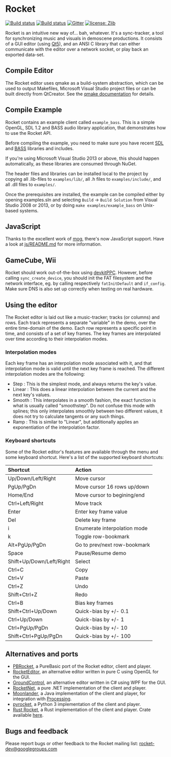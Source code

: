 # Rocket

[![Build status](https://ci.appveyor.com/api/projects/status/dfq8qaedc6mtsefg/branch/master?svg=true)](https://ci.appveyor.com/project/kusma/rocket/branch/master)
[![Build status](https://travis-ci.org/rocket/rocket.svg?branch=master)](https://travis-ci.org/rocket/rocket)
[![Gitter](https://badges.gitter.im/rocket/rocket.svg)](https://gitter.im/rocket/rocket?utm_source=badge&utm_medium=badge&utm_campaign=pr-badge)
[![license: Zlib](https://img.shields.io/github/license/rocket/rocket.svg)](LICENSE.txt)

Rocket is an intuitive new way of... bah, whatever. It's a sync-tracker, a
tool for synchronizing music and visuals in demoscene productions. It
consists of a GUI editor (using [Qt5](https://www.qt.io/)), and an ANSI C
library that can either communicate with the editor over a network socket,
or play back an exported data-set.

## Compile Editor

The Rocket editor uses qmake as a build-system abstraction, which can be
used to output Makefiles, Microsoft Visual Studio project files or can be
built directly from QtCreator. See the [qmake
documentation](http://doc.qt.io/qt-5/qmake-manual.html) for details.

## Compile Example

Rocket contains an example client called `example_bass`. This is a simple
OpenGL, SDL 1.2 and BASS audio library application, that demonstrates how to
use the Rocket API.

Before compiling the example, you need to make sure you have recent
[SDL](http://www.libsdl.org/) and [BASS](http://www.un4seen.com/) libraries
and includes.

If you're using Microsoft Visual Studio 2013 or above, this should happen
automatically, as these libraries are consumed through NuGet.

The header files and libraries can be installed local to the project by
copying all .lib-files to `examples/lib/`, all .h files to
`examples/include/`, and all .dll files to `examples/`.

Once the prerequisites are installed, the example can be compiled either by
opening examples.sln and selecting `Build` -> `Build Solution` from Visual
Studio 2008 or 2013, or by doing `make examples/example_bass` on Unix-based
systems.

## JavaScript

Thanks to the excellent work of [mog](http://github.com/mog), there's now
JavaScript support. Have a look at [js/README.md](js/README.md) for more
information.

## GameCube, Wii

Rocket should work out-of-the-box using
[devkitPPC](https://devkitpro.org/wiki/Getting_Started). However, before
calling `sync_create_device`, you should init the FAT filesystem and the
network interface, eg. by calling respectively `fatInitDefault` and `if_config`.
Make sure DNS is also set up correctly when testing on real hardware.

## Using the editor

The Rocket editor is laid out like a music-tracker; tracks (or columns) and
rows. Each track represents a separate "variable" in the demo, over the entire
time-domain of the demo. Each row represents a specific point in time, and
consists of a set of key frames. The key frames are interpolated over time
according to their interpolation modes.

### Interpolation modes

Each key frame has an interpolation mode associated with it, and that
interpolation mode is valid until the next key frame is reached. The different
interpolation modes are the following:

* Step   : This is the simplest mode, and always returns the key's value.
* Linear : This does a linear interpolation between the current and the next
           key's values.
* Smooth : This interpolates in a smooth fashion, the exact function is what
           is usually called "smoothstep". Do not confuse this mode with
           splines; this only interpolates smoothly between two different
           values, it does not try to calculate tangents or any such things.
* Ramp   : This is similar to "Linear", but additionally applies an
           exponentiation of the interpolation factor.

### Keyboard shortcuts

Some of the Rocket editor's features are available through the menu and some
keyboard shortcut. Here's a list of the supported keyboard shortcuts:

| Shortcut                 | Action                       |
|:-------------------------|:-----------------------------|
| Up/Down/Left/Right       | Move cursor                  |
| PgUp/PgDn                | Move cursor 16 rows up/down  |
| Home/End                 | Move cursor to begining/end  |
| Ctrl+Left/Right          | Move track                   |
| Enter                    | Enter key frame value        |
| Del                      | Delete key frame             |
| i                        | Enumerate interpolation mode |
| k                        | Toggle row-bookmark          |
| Alt+PgUp/PgDn            | Go to prev/next row-bookmark |
| Space                    | Pause/Resume demo            |
| Shift+Up/Down/Left/Right | Select                       |
| Ctrl+C                   | Copy                         |
| Ctrl+V                   | Paste                        |
| Ctrl+Z                   | Undo                         |
| Shift+Ctrl+Z             | Redo                         |
| Ctrl+B                   | Bias key frames              |
| Shift+Ctrl+Up/Down       | Quick-bias by +/- 0.1        |
| Ctrl+Up/Down             | Quick-bias by +/- 1          |
| Ctrl+PgUp/PgDn           | Quick-bias by +/- 10         |
| Shift+Ctrl+PgUp/PgDn     | Quick-bias by +/- 100        |

## Alternatives and ports

* [PBRocket](https://github.com/dartcode/pbrocket), a PureBasic port of the
  Rocket editor, client and player.
* [RocketEditor](https://github.com/emoon/rocket), an
  alternative editor written in pure C using OpenGL for the GUI.
* [GroundControl](https://github.com/edoreshef/ground-control), an alternative
  editor written in C# using WPF for the GUI.
* [RocketNet](https://github.com/kebby/RocketNet), a pure .NET implementation
  of the client and player.
* [Moonlander](https://github.com/anttihirvonen/moonlander), a Java
  implementation of the client and player, for integration with
  [Processing](https://processing.org/).
* [pyrocket](https://github.com/Contraz/pyrocket), a Python 3
  implementation of the client and player.
* [Rust Rocket](https://github.com/demoscene-rs/rust-rocket), a Rust
  implementation of the client and player. Crate available
  [here](https://crates.io/crates/rust-rocket).

## Bugs and feedback

Please report bugs or other feedback to the Rocket mailing list:
<rocket-dev@googlegroups.com>

